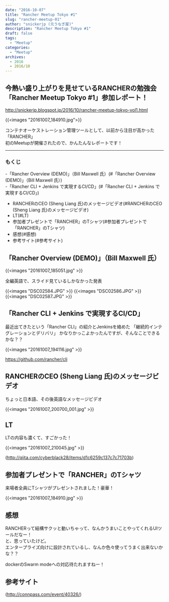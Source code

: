 ```yaml
---
date: "2016-10-07"
title: "Rancher Meetup Tokyo #1"
slug: "rancher-meetup-01" 
author: "snickerjp (元うなぎ屋)"
description: "Rancher Meetup Tokyo #1"
draft: false
tags:
  - "Meetup"
categories:
  - "Meetup"
archives:
  - 2016
  - 2016/10
---
```


## 今熱い盛り上がりを見せているRANCHERの勉強会「Rancher Meetup Tokyo #1」参加レポート！  
http://snickerjp.blogspot.jp/2016/10/rancher-meetup-tokyo-vol1.html

{{<images "20161007_184910.jpg">}}

コンテナオーケストレーション管理ツールとして、以前から注目が高かった「RANCHER」  
初のMeetupが開催されたので、かんたんなレポートです！

----

### もくじ  
-「Rancher Overview (DEMO)」（Bill Maxwell 氏）(#「Rancher Overview (DEMO)」（Bill Maxwell 氏）)  
-「Rancher CLI + Jenkins で実現するCI/CD」(#「Rancher CLI + Jenkins で実現するCI/CD」)  
- RANCHERのCEO (Sheng Liang 氏)のメッセージビデオ(#RANCHERのCEO (Sheng Liang 氏)のメッセージビデオ)  
- LT(#LT)  
- 参加者プレゼントで「RANCHER」のTシャツ(#参加者プレゼントで「RANCHER」のTシャツ)  
- 感想(#感想)  
- 参考サイト(#参考サイト)  


## 「Rancher Overview (DEMO)」（Bill Maxwell 氏）

{{<images "20161007_185051.jpg" >}}

全編英語で、スライド見ているしかなかった発表

{{<images "DSC02584.JPG" >}}
{{<images "DSC02586.JPG" >}}
{{<images "DSC02587.JPG" >}}


## 「Rancher CLI + Jenkins で実現するCI/CD」  

最近出てきたという「Rancher CLI」の紹介とJenkinsを絡めた
「継続的インテグレーションとデリバリ」  かなりかっこよかったんですが、そんなことできるかな？？  

{{<images "20161007_194116.jpg" >}}

https://github.com/rancher/cli

## RANCHERのCEO (Sheng Liang 氏)のメッセージビデオ
ちょっと日本語、その後英語なメッセージビデオ  

{{<images "20161007_200700_001.jpg" >}}

## LT
LTの内容も濃くて、すごかった！  

{{<images "20161007_210045.jpg" >}}

(http://qiita.com/cyberblack28/items/d1c6259c137c7c71703b)

## 参加者プレゼントで「RANCHER」のTシャツ

来場者全員にTシャツがプレゼントされました！豪華！  

{{<images "20161007_184910.jpg" >}}

## 感想

RANCHERって結構サクッと動いちゃって、なんかうまいことやってくれるUIツールだなー！  
と、思っていたけど。  
エンタープライズ向けに設計されているし、なんか色々使ってうまく出来ないかな？？  

dockerのSwarm modeへの対応待たれますねー！  

## 参考サイト

(http://connpass.com/event/40326/)
